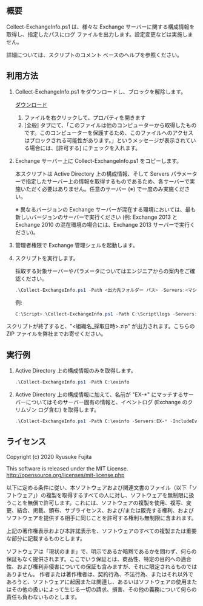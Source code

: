 ## 概要

Collect-ExchangeInfo.ps1 は、様々な Exchange サーバーに関する構成情報を取得し、指定したパスにログ ファイルを出力します。設定変更などは実施しません。

詳細については、スクリプトのコメント ベースのヘルプを参照ください。

## 利用方法

1. Collect-ExchangeInfo.ps1 をダウンロードし、ブロックを解除します。

   [ダウンロード](https://github.com/jpmessaging/CollectExchangeInfo/releases/download/v2024-06-28/Collect-ExchangeInfo.ps1)

   1. ファイルを右クリックして、プロパティを開きます
   2. [全般] タブにて、「このファイルは他のコンピューターから取得したものです。このコンピューターを保護するため、このファイルへのアクセスはブロックされる可能性があります。」というメッセージが表示されている場合には、[許可する] にチェックを入れます。

2. Exchange サーバー上に Collect-ExchangeInfo.ps1 をコピーします。

   本スクリプトは Active Directory 上の構成情報、そして Servers パラメーターで指定したサーバー上の情報を取得するものであるため、各サーバーで実施いただく必要はありません。任意のサーバー (※) で一度のみ実施ください。

   ※ 異なるバージョンの Exchange サーバーが混在する環境においては、最も新しいバージョンのサーバーで実行ください (例: Exchange 2013 と Exchange 2010 の混在環境の場合には、Exchange 2013 サーバーで実行ください)。

3. 管理者権限で Exchange 管理シェルを起動します。
4. スクリプトを実行します。

   採取する対象サーバーやパラメータについてはエンジニアからの案内をご確認ください。

   ```PowerShell
   .\Collect-ExchangeInfo.ps1 -Path <出力先フォルダー パス> -Servers:<マシン固有情報を採取する対象のサーバー>
   ```

   例:

   ```PowerShell
   C:\Script>.\Collect-ExchangeInfo.ps1 -Path C:\Script\logs -Servers:ex01,ex02 -IncludeEventLogs
   ```

スクリプトが終了すると、"<組織名\_採取日時>.zip" が出力されます。こちらの ZIP ファイルを弊社までお寄せください。

## 実行例

1.  Active Directory 上の構成情報のみを取得します。

    ```PowerShell
    .\Collect-ExchangeInfo.ps1 -Path C:\exinfo
    ```

2.  Active Directory 上の構成情報に加えて、名前が "EX-\*" にマッチするサーバーについてはそのサーバー固有の情報と、イベントログ (Exchange のクリムゾン ログ含む) を取得します。

    ```PowerShell
    .\Collect-ExchangeInfo.ps1 -Path C:\exinfo -Servers:EX-* -IncludeEventLogsWithCrimson
    ```

## ライセンス

Copyright (c) 2020 Ryusuke Fujita

This software is released under the MIT License.  
http://opensource.org/licenses/mit-license.php

以下に定める条件に従い、本ソフトウェアおよび関連文書のファイル（以下「ソフトウェア」）の複製を取得するすべての人に対し、ソフトウェアを無制限に扱うことを無償で許可します。これには、ソフトウェアの複製を使用、複写、変更、結合、掲載、頒布、サブライセンス、および/または販売する権利、およびソフトウェアを提供する相手に同じことを許可する権利も無制限に含まれます。

上記の著作権表示および本許諾表示を、ソフトウェアのすべての複製または重要な部分に記載するものとします。

ソフトウェアは「現状のまま」で、明示であるか暗黙であるかを問わず、何らの保証もなく提供されます。ここでいう保証とは、商品性、特定の目的への適合性、および権利非侵害についての保証も含みますが、それに限定されるものではありません。 作者または著作権者は、契約行為、不法行為、またはそれ以外であろうと、ソフトウェアに起因または関連し、あるいはソフトウェアの使用またはその他の扱いによって生じる一切の請求、損害、その他の義務について何らの責任も負わないものとします。
